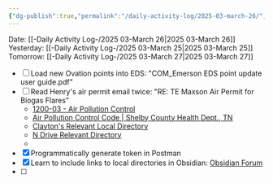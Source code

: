 ```yaml
---
{"dg-publish":true,"permalink":"/daily-activity-log/2025-03-march-26/","noteIcon":"","created":"2025-05-20T09:18:15.561-05:00"}
---
```


Date: [[-Daily Activity Log-/2025 03-March 26\|2025 03-March 26]]
Yesterday: [[-Daily Activity Log-/2025 03-March 25\|2025 03-March 25]]
Tomorrow: [[-Daily Activity Log-/2025 03-March 27\|2025 03-March 27]]

- [ ] Load new Ovation points into EDS: "COM_Emerson EDS point update user guide.pdf"
- [ ] Read Henry's air permit email twice: "RE: TE Maxson Air Permit for Biogas Flares"
	- [1200-03 - Air Pollution Control](https://publications.tnsosfiles.com/rules/1200/1200-03/1200-03.htm)
	- [Air Pollution Control Code | Shelby County Health Dept., TN](https://www.shelbytnhealth.com/169/Air-Pollution-Control-Code)
	- [Clayton's Relevant Local Directory](<file:///C:\Users\george.bennett\OneDrive - City of Memphis\Documents\Projects\0000-Maxson\biosolids-complex>)
	- [N Drive Relevant Directory](<file:///N:\Treatment Plants\Maxson Plant>)
	- 
- [x] Programmatically generate token in Postman
- [x] Learn to include links to local directories in Obsidian: [Obsidian Forum](https://forum.obsidian.md/t/here-is-a-snippet-to-insert-link-to-a-local-file-of-folder-outside-vault/91625)
- [ ] 
